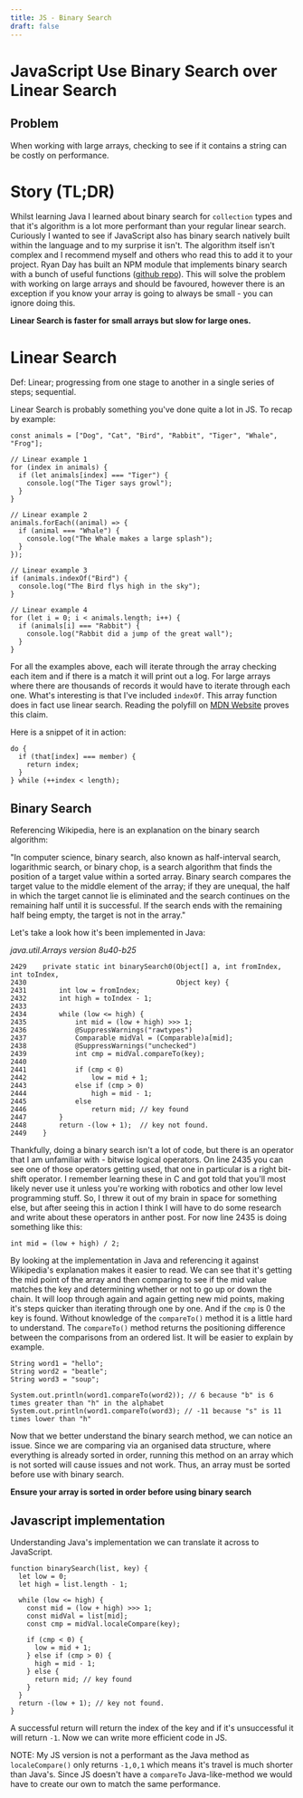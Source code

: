 ```yaml
---
title: JS - Binary Search
draft: false
---
```


# JavaScript Use Binary Search over Linear Search

## Problem
When working with large arrays, checking to see if it contains a string can be
costly on performance.

# Story (TL;DR)
Whilst learning Java I learned about binary search for `collection` types and
that it's algorithm is a lot more performant than your regular linear search.
Curiously I wanted to see if JavaScript also has binary search natively built
within the language and to my surprise it isn't. The algorithm itself isn't
complex and I recommend myself and others who read this to add it to your
project. Ryan Day has built an NPM module that implements binary search with a
bunch of useful functions
([github repo](https://github.com/soldair/node-binarysearch)). This will solve
the problem with working on large arrays and should be favoured, however there
is an exception if you know your array is going to always be small - you can
ignore doing this.

**Linear Search is faster for small arrays but slow for large ones.**

# Linear Search

Def: Linear; progressing from one stage to another in a single series of steps;
sequential.

Linear Search is probably something you've done quite a lot in JS. To recap by
example:

```
const animals = ["Dog", "Cat", "Bird", "Rabbit", "Tiger", "Whale", "Frog"];

// Linear example 1
for (index in animals) {
  if (let animals[index] === "Tiger") {
    console.log("The Tiger says growl");
  }
}

// Linear example 2
animals.forEach((animal) => {
  if (animal === "Whale") {
    console.log("The Whale makes a large splash");
  }
});

// Linear example 3
if (animals.indexOf("Bird") {
  console.log("The Bird flys high in the sky");
}

// Linear example 4
for (let i = 0; i < animals.length; i++) {
  if (animals[i] === "Rabbit") {
    console.log("Rabbit did a jump of the great wall");
  }
}
```

For all the examples above, each will iterate through the array checking each
item and if there is a match it will print out a log. For large arrays where
there are thousands of records it would have to iterate through each one. What's
interesting is that I've included `indexOf`. This array function does in fact
use linear search. Reading the polyfill on
[MDN
Website](https://developer.mozilla.org/en-US/docs/Web/JavaScript/Reference/Global_Objects/Array/indexOf)
proves this claim.

Here is a snippet of it in action:

```
do {
  if (that[index] === member) {
    return index;
  }
} while (++index < length);
```

## Binary Search
Referencing Wikipedia, here is an explanation on the binary search algorithm:

"In computer science, binary search, also known as half-interval search,
logarithmic search, or binary chop, is a search algorithm that finds the
position of a target value within a sorted array. Binary search compares the
target value to the middle element of the array; if they are unequal, the half
in which the target cannot lie is eliminated and the search continues on the
remaining half until it is successful. If the search ends with the remaining
half being empty, the target is not in the array."

Let's take a look how it's been implemented in Java:

_java.util.Arrays version 8u40-b25_
```
2429    private static int binarySearch0(Object[] a, int fromIndex, int toIndex,
2430                                     Object key) {
2431        int low = fromIndex;
2432        int high = toIndex - 1;
2433
2434        while (low <= high) {
2435            int mid = (low + high) >>> 1;
2436            @SuppressWarnings("rawtypes")
2437            Comparable midVal = (Comparable)a[mid];
2438            @SuppressWarnings("unchecked")
2439            int cmp = midVal.compareTo(key);
2440
2441            if (cmp < 0)
2442                low = mid + 1;
2443            else if (cmp > 0)
2444                high = mid - 1;
2445            else
2446                return mid; // key found
2447        }
2448        return -(low + 1);  // key not found.
2449    }
```

Thankfully, doing a binary search isn't a lot of code, but there is an operator
that I am unfamiliar with - bitwise logical operators. On line 2435 you can see
one of those operators getting used, that one in particular is a right bit-shift
operator. I remember learning these in C and got told that you'll most likely
never use it unless you're working with robotics and other low level programming
stuff. So, I threw it out of my brain in space for something else, but after
seeing this in action I think I will have to do some research and write about
these operators in anther post. For now line 2435 is doing something like this:

```
int mid = (low + high) / 2;
```

By looking at the implementation in Java and referencing it against Wikipedia's
explanation makes it easier to read. We can see that it's getting the mid point
of the array and then comparing to see if the mid value matches the key and
determining whether or not to go up or down the chain. It will loop through
again and again getting new mid points, making it's steps quicker than iterating
through one by one. And if the `cmp` is 0 the key is found. Without knowledge of
the `compareTo()` method it is a little hard to understand. The `compareTo()`
method returns the positioning difference between the comparisons from an
ordered list. It will be easier to explain by example.

```
String word1 = "hello";
String word2 = "beatle";
String word3 = "soup";

System.out.println(word1.compareTo(word2)); // 6 because "b" is 6 times greater than "h" in the alphabet
System.out.println(word1.compareTo(word3); // -11 because "s" is 11 times lower than "h"
```

Now that we better understand the binary search method, we can notice an issue.
Since we are comparing via an organised data structure, where everything is
already sorted in order, running this method on an array which is not sorted
will cause issues and not work. Thus, an array must be sorted before use with
binary search.

**Ensure your array is sorted in order before using binary search**

## Javascript implementation
Understanding Java's implementation we can translate it across to JavaScript.

```
function binarySearch(list, key) {
  let low = 0;
  let high = list.length - 1;

  while (low <= high) {
    const mid = (low + high) >>> 1;
    const midVal = list[mid];
    const cmp = midVal.localeCompare(key);

    if (cmp < 0) {
      low = mid + 1;
    } else if (cmp > 0) {
      high = mid - 1;
    } else {
      return mid; // key found
    }
  }
  return -(low + 1); // key not found.
}
```

A successful return will return the index of the key and if it's unsuccessful it
will return `-1`. Now we can write more efficient code in JS.

NOTE: My JS version is not a performant as the Java method as `localeCompare()`
only returns `-1,0,1` which means it's travel is much shorter than Java's. Since
JS doesn't have a `compareTo` Java-like-method we would have to create our own
to match the same performance.
